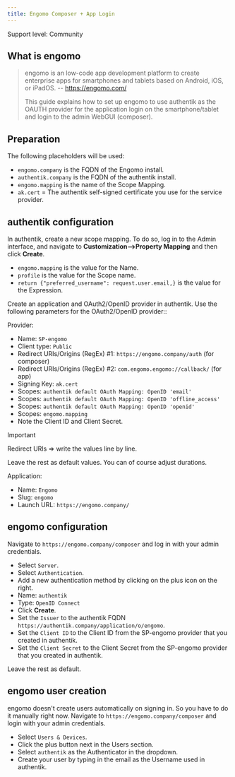 ```yaml
---
title: Engomo Composer + App Login
---
```


<span class="badge badge--secondary">Support level: Community</span>

## What is engomo

> engomo is an low-code app development platform to create enterprise apps for smartphones and tablets based on Android, iOS, or iPadOS.
> -- https://engomo.com/
>
> This guide explains how to set up engomo to use authentik as the OAUTH provider for the application login on the smartphone/tablet and login to the admin WebGUI (composer).

## Preparation

The following placeholders will be used:

-   `engomo.company` is the FQDN of the Engomo install.
-   `authentik.company` is the FQDN of the authentik install.
-   `engomo.mapping` is the name of the Scope Mapping.
-   `ak.cert` = The authentik self-signed certificate you use for the service provider.

## authentik configuration

In authentik, create a new scope mapping. To do so, log in to the Admin interface, and navigate to **Customization-->Property Mapping** and then click **Create**.

-   `engomo.mapping` is the value for the Name.
-   `profile` is the value for the Scope name.
-   `return {"preferred_username": request.user.email,}` is the value for the Expression.

Create an application and OAuth2/OpenID provider in authentik. Use the following parameters for the OAuth2/OpenID provider::

Provider:

-   Name: `SP-engomo`
-   Client type: `Public`    
-   Redirect URIs/Origins (RegEx) #1: `https://engomo.company/auth` (for composer)
-   Redirect URIs/Origins (RegEx) #2: `com.engomo.engomo://callback/` (for app)
-   Signing Key: `ak.cert`
-   Scopes: `authentik default OAuth Mapping: OpenID 'email'`
-   Scopes: `authentik default OAuth Mapping: OpenID 'offline_access'`
-   Scopes: `authentik default OAuth Mapping: OpenID 'openid'`
-   Scopes: `engomo.mapping`
-   Note the Client ID and Client Secret.

> [!IMPORTANT]
> Redirect URIs => write the values line by line.

Leave the rest as default values. You can of course adjust durations.

Application:

-   Name: `Engomo`
-   Slug: `engomo`
-   Launch URL: `https://engomo.company/`

## engomo configuration

Navigate to `https://engomo.company/composer` and log in with your admin credentials.

-   Select `Server`.
-   Select `Authentication`.
-   Add a new authentication method by clicking on the plus icon on the right.
-   Name: `authentik`
-   Type: `OpenID Connect`
-   Click **Create**.
-   Set the `Issuer` to the authentik FQDN `https://authentik.company/application/o/engomo`.
-   Set the `Client ID` to the Client ID from the SP-engomo provider that you created in authentik.
-   Set the `Client Secret` to the Client Secret from the SP-engomo provider that you created in authentik.

Leave the rest as default.

## engomo user creation

engomo doesn't create users automatically on signing in. So you have to do it manually right now.
Navigate to `https://engomo.company/composer` and login with your admin credentials.

- Select `Users & Devices`.
- Click the plus button next in the Users section.
- Select `authentik` as the Authenticator in the dropdown.
- Create your user by typing in the email as the Username used in authentik.
